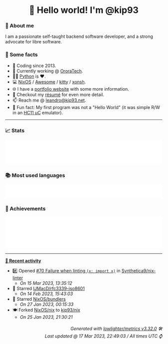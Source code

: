 <!-- README template, populated using this action:
     https://github.com/kip93/kip93/blob/main/.github/workflows/readme.yml. -->

<h1 align="center">👋 Hello world! I'm @kip93</h1> <!-- LOGIN => username -->

### 👤 About me

I am a passionate self-taught backend software developer, and a strong advocate for libre software.


### 💬 Some facts

* 📅 Coding since 2013.
* 💼 Currently working @ [OroraTech](https://ororatech.com/).
* 👨‍💻 [Python](https://github.com/search?q=user%3Akip93&l=python) is ❤️. <!-- LOGIN => username -->
* 💻 [NixOS](https://github.com/NixOS/) /
     [Awesome](https://github.com/awesomeWM/) /
     [kitty](https://github.com/kovidgoyal/kitty/) /
     [xonsh](https://github.com/xonsh/).
* 🌐 I have a [portfolio website](https://kip93.net/) with some more information.
* 📝 Checkout my [résumé](https://kip93.net/resume/) for even more detail.
* 📫 Reach me @ [leandro@kip93.net](mailto:leandro@kip93.net).
* 🎲 Fun fact: My first program was not a "Hello World" (it was simple R/W in an [HC11 µC](https://en.wikipedia.org/wiki/68HC11) emulator).


-----------------------------------------------------------------------------------------------------------------------


### 📈 Stats

![](./stats.svg)


### 📚 Most used languages <!-- by percentage, in decreasing order -->

![](./languages.svg)


### 🏅 Achievements

![](./achievements.svg)


-----------------------------------------------------------------------------------------------------------------------


**[📰 Recent activity](https://github.com/kip93)**
* #️⃣ Opened [#70 Failure when linting `(x: import x)`](https://github.com/Synthetica9/nix-linter/issues/70) in [Synthetica9/nix-linter](https://github.com/Synthetica9/nix-linter)
  * *On 15 Mar 2023, 13:35:12*
* 🌟 Starred [IJMacD/rfc3339-iso8601](https://github.com/IJMacD/rfc3339-iso8601)
  * *On 14 Feb 2023, 15:43:03*
* 🌟 Starred [NixOS/bundlers](https://github.com/NixOS/bundlers)
  * *On 27 Jan 2023, 00:15:33*
* 🍽️ Forked [NixOS/nix](https://github.com/NixOS/nix) to [kip93/nix](https://github.com/kip93/nix)
  * *On 25 Jan 2023, 21:30:21*
 <!-- Last activity -->


<h6 align="right"><em>
    Generated with <a href="https://github.com/lowlighter/metrics/tree/latest/">lowlighter/metrics v3.32.0</a> 🛠️<br> <!-- VERSION => MAJOR.minor.patch -->
    Last updated @ 17 Mar 2023, 22:49:03 / All times UTC ⌚ <!-- meta.generated => DD/MM/YYYY, hh:mm -->
</em></h6>
